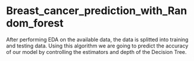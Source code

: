 # Breast_cancer_prediction_with_Random_forest
After performing EDA on the available data, the data is splitted into training and testing data.
Using this algorithm we are going to predict the accuracy of our model by controlling the estimators and depth of the Decision Tree.
